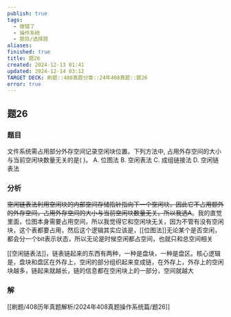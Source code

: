 ```yaml
---
publish: true
tags:
  - 做错了
  - 操作系统
  - 题目/选择题
aliases: 
finished: true
title: 题26
created: 2024-12-13 01:41
updated: 2024-12-14 03:12
TARGET DECK: 刷题::408真题分类::24年408真题::题26
error: true
---
```

## 题26
### 题目
文件系统需占用部分外存空间记录空闲块位置。下列方法中, 占用外存空间的大小与当前空闲块数量无关的是( )。
A. 位图法 
B. 空闲表法 
C. 成组链接法 
D. 空闲链表法
### 分析

~~空闲链表法利用空闲块的内部空间存储指针指向下一个空闲块，因此它不占用额外的外存空间，占用外存空间的大小与当前空闲块数量无关。所以我选A~~。我的直觉里面，位图本身需要占用空间，所以我觉得它和空闲块无关，因为不管有没有空闲块，这个表都要占用，然后这个逻辑其实应该是，[[位图法]]无论某个是否空闲，都会分一个bit表示状态，所以无论是时候空闲都占空间，也就只和总空间相关

[[空闲链表法]]，链表链起来的东西有两种，一种是盘块，一种是盘区。核心逻辑是，盘块和盘区在外存上，空闲的部分组织起来变成链，在外存上，外存上的空闲块越多，链起来就越长，链的信息都在空闲块上的一部分，空间就越大

### 解

[[刷题/408历年真题解析/2024年408真题操作系统篇/题26]]

